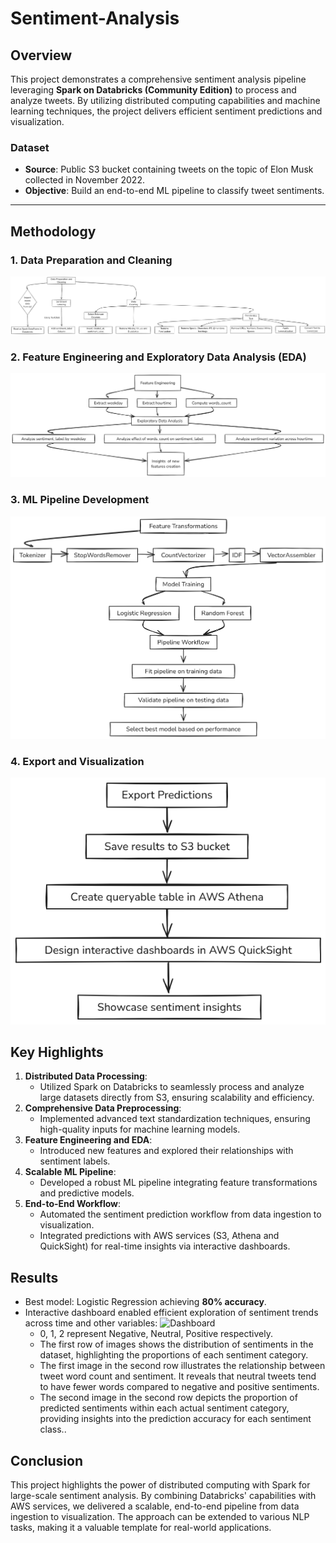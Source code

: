 # Sentiment-Analysis

## Overview
This project demonstrates a comprehensive sentiment analysis pipeline leveraging **Spark on Databricks (Community Edition)** to process and analyze tweets. By utilizing distributed computing capabilities and machine learning techniques, the project delivers efficient sentiment predictions and visualization.

### Dataset
- **Source**: Public S3 bucket containing tweets on the topic of Elon Musk collected in November 2022.
- **Objective**: Build an end-to-end ML pipeline to classify tweet sentiments.

---

## Methodology
### 1. Data Preparation and Cleaning
![Data Preparation and Cleaning](images/SA_metho1.png)
### 2. Feature Engineering and Exploratory Data Analysis (EDA)
![Feature Engineering and EDA](images/SA_metho2.png)
### 3. ML Pipeline Development
![ML Pipeline Development](images/SA_metho3.png)
### 4. Export and Visualization
![Export and Visualization](images/SA_metho4.png)

## Key Highlights
1.  **Distributed Data Processing**:
    - Utilized Spark on Databricks to seamlessly process and analyze large datasets directly from S3, ensuring scalability and efficiency.
2. **Comprehensive Data Preprocessing**:
   - Implemented advanced text standardization techniques, ensuring high-quality inputs for machine learning models.
3. **Feature Engineering and EDA**:
   - Introduced new features and explored their relationships with sentiment labels.
4. **Scalable ML Pipeline**:
   - Developed a robust ML pipeline integrating feature transformations and predictive models.
5. **End-to-End Workflow**:
   - Automated the sentiment prediction workflow from data ingestion to visualization.
   - Integrated predictions with AWS services (S3, Athena and QuickSight) for real-time insights via interactive dashboards.

## Results
- Best model: Logistic Regression achieving **80% accuracy**.
- Interactive dashboard enabled efficient exploration of sentiment trends across time and other variables:
  ![Dashboard](SA_visu.png)
  - 0, 1, 2 represent Negative, Neutral, Positive respectively.
  - The first row of images shows the distribution of sentiments in the dataset, highlighting the proportions of each sentiment category.
  - The first image in the second row illustrates the relationship between tweet word count and sentiment. It reveals that neutral tweets tend to have fewer words compared to negative and positive sentiments.
  - The second image in the second row depicts the proportion of predicted sentiments within each actual sentiment category, providing insights into the prediction accuracy for each sentiment class.. 
## Conclusion
This project highlights the power of distributed computing with Spark for large-scale sentiment analysis. By combining Databricks' capabilities with AWS services, we delivered a scalable, end-to-end pipeline from data ingestion to visualization. The approach can be extended to various NLP tasks, making it a valuable template for real-world applications.


